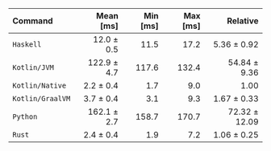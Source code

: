 | Command | Mean [ms] | Min [ms] | Max [ms] | Relative |
|:---|---:|---:|---:|---:|
| `Haskell` | 12.0 ± 0.5 | 11.5 | 17.2 | 5.36 ± 0.92 |
| `Kotlin/JVM` | 122.9 ± 4.7 | 117.6 | 132.4 | 54.84 ± 9.36 |
| `Kotlin/Native` | 2.2 ± 0.4 | 1.7 | 9.0 | 1.00 |
| `Kotlin/GraalVM` | 3.7 ± 0.4 | 3.1 | 9.3 | 1.67 ± 0.33 |
| `Python` | 162.1 ± 2.7 | 158.7 | 170.7 | 72.32 ± 12.09 |
| `Rust` | 2.4 ± 0.4 | 1.9 | 7.2 | 1.06 ± 0.25 |
